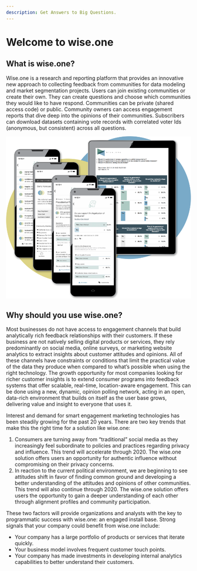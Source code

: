 ```yaml
---
description: Get Answers to Big Questions.
---
```


# Welcome to wise.one

## What is wise.one?

Wise.one is a research and reporting platform that provides an innovative new approach to collecting feedback from communities for data modeling and market segmentation projects. Users can join existing communities or create their own. They can create questions and choose which communities they would like to have respond. Communities can be private \(shared access code\) or public. Community owners can access engagement reports that dive deep into the opinions of their communities. Subscribers can download datasets containing vote records with correlated voter Ids \(anonymous, but consistent\) across all questions.

![](.gitbook/assets/product1.png)

## Why should you use wise.one?

Most businesses do not have access to engagement channels that build analytically rich feedback relationships with their customers. If these business are not natively selling digital products or services, they rely predominantly on social media, online surveys, or marketing website analytics to extract insights about customer attitudes and opinions. All of these channels have constraints or conditions that limit the practical value of the data they produce when compared to what’s possible when using the right technology. The growth opportunity for most companies looking for richer customer insights is to extend consumer programs into feedback systems that offer scalable, real-time, location-aware engagement. This can be done using a new, dynamic, opinion polling network, acting in an open, data-rich environment that builds on itself as the user base grows, delivering value and insight to everyone that uses it.

Interest and demand for smart engagement marketing technologies has been steadily growing for the past 20 years. There are two key trends that make this the right time for a solution like wise.one:

1. Consumers are turning away from “traditional” social media as they increasingly feel subordinate to policies and practices regarding privacy and influence. This trend will accelerate through 2020. The wise.one solution offers users an opportunity for authentic influence without compromising on their privacy concerns.
2. In reaction to the current political environment, we are beginning to see attitudes shift in favor of finding common ground and developing a better understanding of the attitudes and opinions of other communities. This trend will also continue through 2020. The wise.one solution offers users the opportunity to gain a deeper understanding of each other through alignment profiles and community participation.

These two factors will provide organizations and analysts with the key to programmatic success with wise.one: an engaged install base. Strong signals that your company could benefit from wise.one include:

* Your company has a large portfolio of products or services that iterate quickly.
* Your business model involves frequent customer touch points.
* Your company has made investments in developing internal analytics capabilities to better understand their customers.

